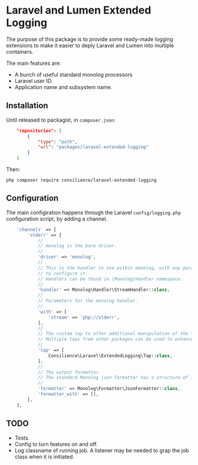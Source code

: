 
# Laravel and Lumen Extended Logging

The purpose of this package is to provide some ready-made logging
extensions to make it easier to deply Laravel and Lumen into multiple
containers.

The main features are:

* A bunch of useful standard monolog processors
* Laravel user ID.
* Application name and subsystem name.

## Installation

Until released to packagist, in `composer.json`:

```json
    "repositories": [
        {
            "type": "path",
            "url": "packages/laravel-extended-logging"
        }
    ]
```

Then:

    php composer require consilience/laravel-extended-logging

## Configuration

The main configiration happens through the Laravel `config/logging.php`
configuration script, by adding a channel.

```php
    'channels' => [
        'stderr' => [
            //
            // monolog is the bare driver.
            //
            'driver' => 'monolog',
            //
            // This is the handler to use within monolog, with any parameters
            // to configure it.
            // Handlers can be found in \Monolog\Handler namespace.
            //
            'handler' => Monolog\Handler\StreamHandler::class,
            //
            // Parameters for the monolog handler.
            //
            'with' => [
                'stream' => 'php://stderr',
            ],
            //
            // The custom tap to offer additional manipulation of the log output.
            // Multiple taps from other packages can be used to enhance further.
            //
            'tap' => [
                Consilience\Laravel\ExtendedLogging\Tap::class,
            ],
            //
            // The output formatter.
            // The standard Monolog json formatter has a structure of its own.
            //
            'formatter' => Monolog\Formatter\JsonFormatter::class,
            'formatter_with' => [],
        ],
    ],
```

## TODO

* Tests.
* Config to turn features on and off.
* Log classname of running job.
  A listener may be needed to grap the job class when it is initiated.

